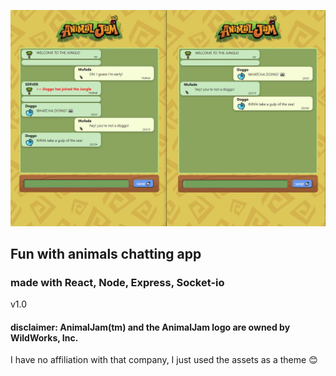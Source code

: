 ![](preview.png)

## Fun with animals chatting app

### made with React, Node, Express, Socket-io

v1.0

#### disclaimer: AnimalJam(tm) and the AnimalJam logo are owned by WildWorks, Inc.

I have no affiliation with that company, I just used the assets as a theme 😊
